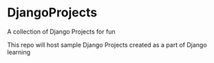 # DjangoProjects
A collection of Django Projects for fun

This repo will host sample Django Projects created as a part of Django learning
